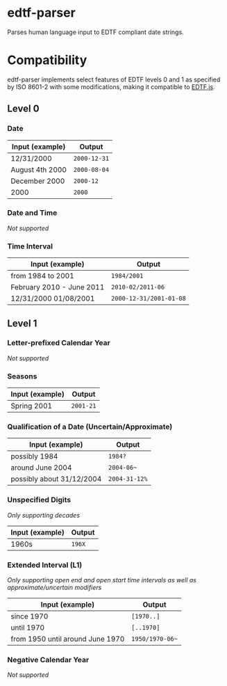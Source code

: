 # edtf-parser

Parses human language input to EDTF compliant date strings.

# Compatibility

edtf-parser implements select features of EDTF levels 0 and 1 as specified by ISO 8601-2 with some modifications, making it compatible to [EDTF.js](https://github.com/inukshuk/edtf.js).

## Level 0

### Date

| Input (example) | Output       |
|-----------------|--------------|
| 12/31/2000      | `2000-12-31` |
| August 4th 2000 | `2000-08-04` |
| December 2000   | `2000-12`    |
| 2000            | `2000`       |

### Date and Time

*Not supported*

### Time Interval

| Input (example)           | Output                  |
|---------------------------|-------------------------|
| from 1984 to 2001         | `1984/2001`             |
| February 2010 - June 2011 | `2010-02/2011-06`       |
| 12/31/2000 01/08/2001     | `2000-12-31/2001-01-08` |

## Level 1

### Letter-prefixed Calendar Year

*Not supported*

### Seasons

| Input (example) | Output    |
|-----------------|-----------|
| Spring 2001     | `2001-21` |

### Qualification of a Date (Uncertain/Approximate)

| Input (example)           | Output        |
|---------------------------|---------------|
| possibly 1984             | `1984?`       |
| around June 2004          | `2004-06~`    |
| possibly about 31/12/2004 | `2004-31-12%` |

### Unspecified Digits

*Only supporting decades*

| Input (example) | Output |
|-----------------|--------|
| 1960s           | `196X` |

### Extended Interval (L1)

*Only supporting open end and open start time intervals as well as approximate/uncertain modifiers*

| Input (example)                  | Output          |
|----------------------------------|-----------------|
| since 1970                       | `[1970..]`        |
| until 1970                       | `[..1970]`        |
| from 1950 until around June 1970 | `1950/1970-06~` |

### Negative Calendar Year

*Not supported*

